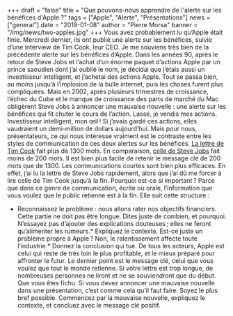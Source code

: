 +++
draft = "false"
title = "Que pouvons-nous apprendre de l'alerte sur les bénéfices d'Apple ?"
tags = ["Apple", "Alerte", "Présentations"]
news = ["general"]
date = "2019-01-08"
author = "Pierre Morsa"
banner = "/img/news/two-apples.jpg"
+++
Vous avez probablement lu qu’Apple était finie. Mercredi dernier, ils ont publié une alerte sur les bénéfices, suivie d’une interview de Tim Cook, leur CEO.
Je me souviens très bien de la précédente alerte sur les bénéfices d’Apple. Dans les années 90, après le retour de Steve Jobs et l’achat d’un énorme paquet d’actions Apple par un prince saoudien dont j’ai oublié le nom, je décidai que j’étais aussi un investisseur intelligent, et j’achetai des actions Apple.
Tout se passa bien, au moins jusqu’à l’implosion de la bulle internet, puis les choses furent plus compliquées. Mais en 2002, après plusieurs trimestres de croissance, l’échec du Cube et le manque de croissance des parts de marché du Mac obligèrent Steve Jobs à annoncer une mauvaise nouvelle : une alerte sur les bénéfices qui fit chuter le cours de l’action. Lassé, je vendis mes actions. Investisseur intelligent, mon œil ! Si j’avais gardé ces actions, elles vaudraient un demi-million de dollars aujourd’hui.
Mais pour nous, présentateurs, ce qui nous intéresse vraiment est le contraste entre les styles de communication de ces deux alertes sur les bénéfices. [La lettre de Tim Cook](https://www.apple.com/newsroom/2019/01/letter-from-tim-cook-to-apple-investors/) fait plus de 1300 mots. En comparaison, [celle de Steve Jobs](https://www.apple.com/newsroom/2002/06/18Apple-Revises-Third-Quarter-Guidance/) fait moins de 200 mots. Il est bien plus facile de retenir le message clé de 200 mots que de 1300. Les communications courtes sont bien plus efficaces. En effet, j’ai lu la lettre de Steve Jobs rapidement, alors que j’ai dû me forcer à lire celle de Tim Cook jusqu’à la fin. 
Pourquoi est-ce si important ? Parce que dans ce genre de communication, écrite ou orale, l’information que vous voulez que le public retienne est à la fin. Elle suit cette structure :
* Reconnaissez le problème : nous allons rater nos objectifs financiers. Cette partie ne doit pas être longue. Dites juste de combien, et pourquoi. N’essayez pas d’ajouter des explications douteuses ; elles ne feront qu’alimenter les rumeurs.* Expliquez le contexte. Est-ce juste un problème propre à Apple ? Non, le ralentissement affecte toute l’industrie.* Donnez la conclusion qui tue. De tous les acteurs, Apple est celui qui reste de très loin le plus profitable, et le mieux préparé pour affronter le futur.
Le dernier point est le message clé, celui que vous voulez que tout le monde retienne. Si votre lettre est trop longue, de nombreuses personnes ne liront et ne se souviendront que du début. Que vous êtes fichu.
Si vous devez annoncer une mauvaise nouvelle dans une présentation, c’est comme cela qu’il faut faire. Soyez le plus bref possible. Commencez par la mauvaise nouvelle, expliquez le contexte, et concluez avec le message clé positif.
